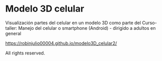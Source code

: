 # Modelo 3D celular

Visualización partes del celular en un modelo 3D como parte del Curso-taller: Manejo del celular o smartphone (Android) - dirigido a adultos en general

https://robinjulio00004.github.io/modelo3D_celular2/

All rights reserved.
